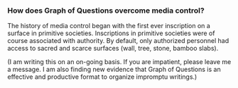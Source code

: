 ### How does Graph of Questions overcome media control?

The history of media control began with the first ever inscription on a surface in primitive societies. Inscriptions in primitive societies were of course associated with authority. By default, only authorized personnel had access to sacred and scarce surfaces (wall, tree, stone, bamboo slabs).



(I am writing this on an on-going basis. If you are impatient, please leave me a message. I am also finding new evidence that Graph of Questions is an effective and productive format to organize impromptu writings.)
